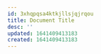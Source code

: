 ```yaml
---
id: 3xhqpqsa4ktkjllsjqjrqou
title: Document Title
desc: ''
updated: 1641409413183
created: 1641409413183
---
```



